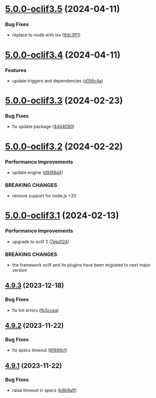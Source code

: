 # [5.0.0-oclif3.5](https://github.com/commercelayer/commercelayer-cli-plugin-orders/compare/v5.0.0-oclif3.4...v5.0.0-oclif3.5) (2024-04-11)


### Bug Fixes

* replace ts-node with tsx ([9dc3ff1](https://github.com/commercelayer/commercelayer-cli-plugin-orders/commit/9dc3ff1ba03329505355176912299f9c1f135f81))

# [5.0.0-oclif3.4](https://github.com/commercelayer/commercelayer-cli-plugin-orders/compare/v5.0.0-oclif3.3...v5.0.0-oclif3.4) (2024-04-11)


### Features

* update triggers and dependencies ([d156c4a](https://github.com/commercelayer/commercelayer-cli-plugin-orders/commit/d156c4a500c3e5bc7fced867303c621a8c545f93))

# [5.0.0-oclif3.3](https://github.com/commercelayer/commercelayer-cli-plugin-orders/compare/v5.0.0-oclif3.2...v5.0.0-oclif3.3) (2024-02-23)


### Bug Fixes

* fix update package ([4444090](https://github.com/commercelayer/commercelayer-cli-plugin-orders/commit/444409081c49a3d6d0093e38590a12ec8de57ee4))

# [5.0.0-oclif3.2](https://github.com/commercelayer/commercelayer-cli-plugin-orders/compare/v5.0.0-oclif3.1...v5.0.0-oclif3.2) (2024-02-22)


### Performance Improvements

* update engine ([d93f8d4](https://github.com/commercelayer/commercelayer-cli-plugin-orders/commit/d93f8d47a8523cb2a7d66c75c799f3947cc07cd3))


### BREAKING CHANGES

* remove support for node.js <20

# [5.0.0-oclif3.1](https://github.com/commercelayer/commercelayer-cli-plugin-orders/compare/v4.9.3...v5.0.0-oclif3.1) (2024-02-13)


### Performance Improvements

* upgrade to oclif 3 ([7ebd124](https://github.com/commercelayer/commercelayer-cli-plugin-orders/commit/7ebd1246cd303e4bd9ef51a915c56013d9f63510))


### BREAKING CHANGES

* the framework oclif and its plugins have been migrated to next major version

## [4.9.3](https://github.com/commercelayer/commercelayer-cli-plugin-orders/compare/v4.9.2...v4.9.3) (2023-12-18)


### Bug Fixes

* fix lint errors ([fb3ccea](https://github.com/commercelayer/commercelayer-cli-plugin-orders/commit/fb3cceac95cecc672cae1f4933501960e4e68677))

## [4.9.2](https://github.com/commercelayer/commercelayer-cli-plugin-orders/compare/v4.9.1...v4.9.2) (2023-11-22)


### Bug Fixes

* fix specs timeout ([6f699cf](https://github.com/commercelayer/commercelayer-cli-plugin-orders/commit/6f699cf8379322029723c6ca1a8264c493dd270b))

## [4.9.1](https://github.com/commercelayer/commercelayer-cli-plugin-orders/compare/v4.9.0...v4.9.1) (2023-11-22)


### Bug Fixes

* raise timeout in specs ([b9b9aff](https://github.com/commercelayer/commercelayer-cli-plugin-orders/commit/b9b9affed43e4d26c7bd9c9292d2e674974190e4))
